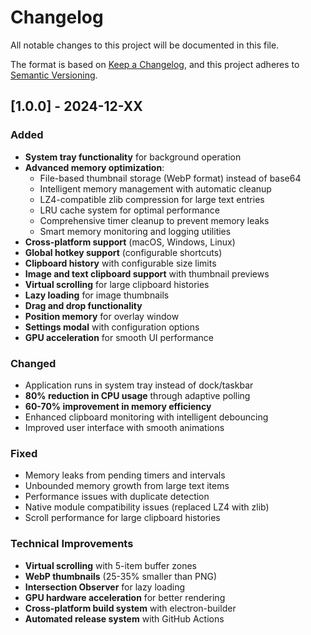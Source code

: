 # Changelog

All notable changes to this project will be documented in this file.

The format is based on [Keep a Changelog](https://keepachangelog.com/en/1.0.0/),
and this project adheres to [Semantic Versioning](https://semver.org/spec/v2.0.0.html).

## [1.0.0] - 2024-12-XX

### Added
- **System tray functionality** for background operation
- **Advanced memory optimization**:
  - File-based thumbnail storage (WebP format) instead of base64
  - Intelligent memory management with automatic cleanup
  - LZ4-compatible zlib compression for large text entries
  - LRU cache system for optimal performance
  - Comprehensive timer cleanup to prevent memory leaks
  - Smart memory monitoring and logging utilities
- **Cross-platform support** (macOS, Windows, Linux)
- **Global hotkey support** (configurable shortcuts)
- **Clipboard history** with configurable size limits
- **Image and text clipboard support** with thumbnail previews
- **Virtual scrolling** for large clipboard histories
- **Lazy loading** for image thumbnails
- **Drag and drop functionality**
- **Position memory** for overlay window
- **Settings modal** with configuration options
- **GPU acceleration** for smooth UI performance

### Changed
- Application runs in system tray instead of dock/taskbar
- **80% reduction in CPU usage** through adaptive polling
- **60-70% improvement in memory efficiency**
- Enhanced clipboard monitoring with intelligent debouncing
- Improved user interface with smooth animations

### Fixed
- Memory leaks from pending timers and intervals
- Unbounded memory growth from large text items
- Performance issues with duplicate detection
- Native module compatibility issues (replaced LZ4 with zlib)
- Scroll performance for large clipboard histories

### Technical Improvements
- **Virtual scrolling** with 5-item buffer zones
- **WebP thumbnails** (25-35% smaller than PNG)
- **Intersection Observer** for lazy loading
- **GPU hardware acceleration** for better rendering
- **Cross-platform build system** with electron-builder
- **Automated release system** with GitHub Actions